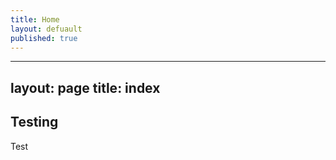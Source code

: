 ```yaml
---
title: Home
layout: defuault
published: true
---
```


---
layout: page
title: index
---

## Testing

Test
